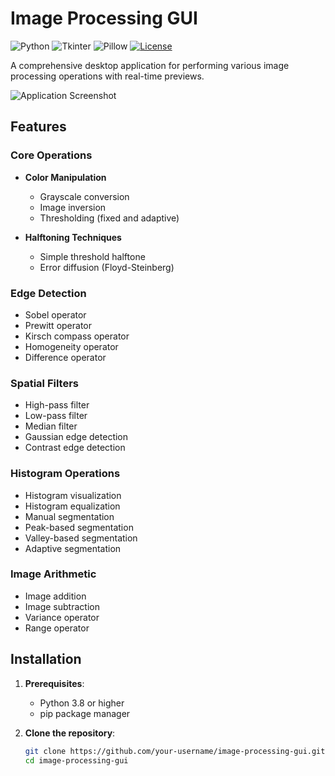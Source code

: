 # Image Processing GUI

![Python](https://img.shields.io/badge/Python-3.8%2B-blue)
![Tkinter](https://img.shields.io/badge/GUI-Tkinter-green)
![Pillow](https://img.shields.io/badge/Image_Pillow-9.0+-orange)
[![License](https://img.shields.io/badge/License-MIT-yellow.svg)](https://opensource.org/licenses/MIT)

A comprehensive desktop application for performing various image processing operations with real-time previews.

![Application Screenshot](screenshot.png)

## Features

### Core Operations
- **Color Manipulation**
  - Grayscale conversion
  - Image inversion
  - Thresholding (fixed and adaptive)
  
- **Halftoning Techniques**
  - Simple threshold halftone
  - Error diffusion (Floyd-Steinberg)

### Edge Detection
- Sobel operator
- Prewitt operator
- Kirsch compass operator
- Homogeneity operator
- Difference operator

### Spatial Filters
- High-pass filter
- Low-pass filter
- Median filter
- Gaussian edge detection
- Contrast edge detection

### Histogram Operations
- Histogram visualization
- Histogram equalization
- Manual segmentation
- Peak-based segmentation
- Valley-based segmentation
- Adaptive segmentation

### Image Arithmetic
- Image addition
- Image subtraction
- Variance operator
- Range operator

## Installation

1. **Prerequisites**:
   - Python 3.8 or higher
   - pip package manager

2. **Clone the repository**:
   ```bash
   git clone https://github.com/your-username/image-processing-gui.git
   cd image-processing-gui
